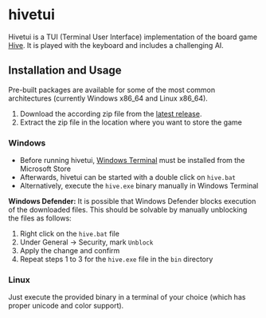 
# hivetui #

Hivetui is a TUI (Terminal User Interface) implementation of the board game [Hive](gen42.com/games/hive).
It is played with the keyboard and includes a challenging AI.


## Installation and Usage ##

Pre-built packages are available for some of the most common architectures (currently Windows x86_64 and Linux x86_64).

1. Download the according zip file from the [latest release](https://github.com/N-Maas/hive/releases).
2. Extract the zip file in the location where you want to store the game

### Windows ###

- Before running hivetui, [Windows Terminal](https://apps.microsoft.com/detail/9n0dx20hk701) must be installed from the Microsoft Store
- Afterwards, hivetui can be started with a double click on `hive.bat`
- Alternatively, execute the `hive.exe` binary manually in Windows Terminal

**Windows Defender:** It is possible that Windows Defender blocks execution of the downloaded files. This should be solvable by manually unblocking the files as follows:
1. Right click on the `hive.bat` file
2. Under General -> Security, mark `Unblock`
3. Apply the change and confirm
4. Repeat steps 1 to 3 for the `hive.exe` file in the `bin` directory

### Linux ###

Just execute the provided binary in a terminal of your choice (which has proper unicode and color support).
